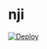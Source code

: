 # nji
[![Deploy](https://www.herokucdn.com/deploy/button.png)](https://dashboard.heroku.com/new?template=https://github.com/bfetyrjy/nji)
